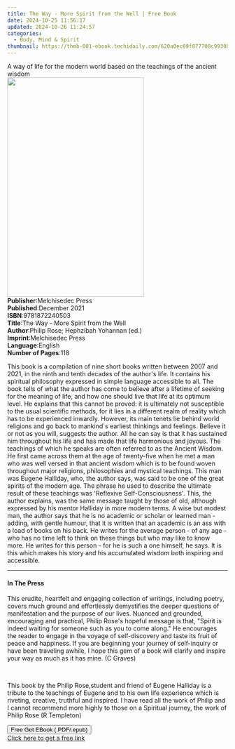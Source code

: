 ```yaml
---
title: The Way - More Spirit from the Well | Free Book
date: 2024-10-25 11:56:17
updated: 2024-10-26 11:24:57
categories:
  - Body, Mind & Spirit
thumbnail: https://thmb-001-ebook.techidaily.com/620a0ec69f877708c993083bd7bfc476a3f3a713b4fc92032b4dad66c260d190.jpg
---
```

<main id="book-container">
  <div class="flex flex-col">
    <div class="book-brief flex-1 py-6 px-4 sm:p-6 md:py-10 md:px-8">
      <!-- brief-->
      <div class="book-brief-main">
        A way of life for the modern world based on the teachings of the ancient
        wisdom
      </div>
    </div>
    <div
      class="book-meta-info flex-1 grid gap-4 col-start-1 col-end-3 row-start-1 sm:mb-6 sm:grid-cols-4 lg:gap-6 lg:col-start-2 lg:row-end-6 lg:row-span-6 lg:mb-0"
    >
      <div
        class="book-meta-info-left place-content-center mt-4 p-4 text-sm leading-6 col-start-2 col-span-2 dark:text-slate-400"
      >
        <img
          class="w-full h-500 object-cover rounded-lg sm:h-255 sm:col-span-2 lg:col-span-full"
          src="https://img-001-ebook.techidaily.com/1031fb7c8ad0a7dbe5421b2856ae6efd12cd934f8fc9cb78b5162b671b317ee5.jpg"
          alt=""
          width="312"
          height="500"
        />
      </div>
      <div
        class="book-meta-info-right mt-2 col-start-1 row-start-2 col-span-3 self-center"
      >
        <!-- meta data  -->
        <div class="flex flex-col px-4 md:px-8">
          <div class="flex-1">
            <strong>Publisher</strong>:<span class="px-2"
              >Melchisedec Press</span
            >
          </div>
          <div class="flex-1">
            <strong>Published</strong>:<span class="px-2">December 2021</span>
          </div>
          <div class="flex-1">
            <strong>ISBN</strong>:<span class="px-2">9781872240503</span>
          </div>
          <div class="flex-1">
            <strong>Title</strong>:<span class="px-2"
              >The Way - More Spirit from the Well</span
            >
          </div>
          <div class="flex-1">
            <strong>Author</strong>:<span class="px-2"
              >Philip Rose; Hephzibah Yohannan (ed.)</span
            >
          </div>
          <div class="flex-1">
            <strong>Imprint</strong>:<span class="px-2">Melchisedec Press</span>
          </div>
          <div class="flex-1">
            <strong>Language</strong>:<span class="px-2">English</span>
          </div>
          <div class="flex-1">
            <strong>Number of Pages</strong>:<span class="px-2">118</span>
          </div>
        </div>
      </div>
    </div>
    <div class="book-description flex-1 py-6 px-4 sm:p-6 md:py-10 md:px-8">
      <div class="book-description-main">
        <div accordion-content="" id="description">
          <p>
            This book is a compilation of nine short books written between 2007
            and 2021, in the ninth and tenth decades of the author's life. It
            contains his spiritual philosophy expressed in simple language
            accessible to all. The book tells of what the author has come to
            believe after a lifetime of seeking for the meaning of life, and how
            one should live that life at its optimum level.&nbsp;He explains
            that this cannot be proved: it is ultimately not susceptible to the
            usual scientific methods, for it lies in a different realm of
            reality which has to be experienced inwardly. However, its main
            tenets lie behind world religions and go back to mankind`s earliest
            thinkings and feelings. Believe it or not as you will, suggests the
            author. All he can say is that it has sustained him throughout his
            life and has made that life harmonious and joyous. The teachings of
            which he speaks are often referred to as the Ancient Wisdom. He
            first came across them at the age of twenty-five when he met a man
            who was well versed in that ancient wisdom which is to be found
            woven throughout major religions, philosophies and mystical
            teachings. This man was Eugene Halliday, who, the author says, was
            said to be one of the great spirits of the modern age. The phrase he
            used to describe the ultimate result of these teachings was
            'Reflexive Self-Consciousness'. This, the author explains, was the
            same message taught by those of old, although expressed by his
            mentor Halliday in more modern terms. A wise but modest man, the
            author says that he is no academic or scholar or learned man -
            adding, with gentle humour, that it is written that an academic is
            an ass with a load of books on his back. He writes for the average
            person - of any age - who has no time left to think on these things
            but who may like to know more. He writes for this person - for he is
            such a one himself, he says. It is this which makes his story and
            his accumulated wisdom both inspiring and accessible.
          </p>
        </div>
        <div class="accordion-fader"></div>
      </div>
    </div>
    <div class="book-excerpts flex-1 py-6 px-4 sm:p-6 md:py-10 md:px-8">
      <!-- excerpts-->
      <div class="book-excerpts-main">
        <hr />
        <h4 class="placeholder placeholder-heading">
          <span>In The Press</span>
        </h4>
        <p></p>
        <p>
          This erudite, heartfelt and engaging collection of writings, including
          poetry, covers much ground and effortlessly demystifies the deeper
          questions of manifestation and the purpose of our lives. Nuanced and
          grounded, encouraging and practical, Philip Rose's hopeful message is
          that, "Spirit is indeed waiting for someone such as you to come
          along." He encourages the reader to engage in the voyage of
          self-discovery and taste its fruit of peace and happiness. If you are
          beginning your journey of self-inquiry or have been traveling awhile,
          I hope this gem of a book will clarify and inspire your way as much as
          it has mine. (C Graves)
        </p>
        <p><br /></p>
        <p>
          This book by the Philip Rose,student and friend of Eugene Halliday is
          a tribute to the teachings of Eugene and to his own life experience
          which is riveting, creative, truthful and inspired. I have read all
          the work of Philip and I cannot recommend more highly to those on a
          Spiritual journey, the work of Philip Rose (R Templeton)
        </p>
        <p></p>
      </div>
    </div>
    <div
      class="book-about-author flex-1 py-6 px-4 sm:p-6 md:py-10 md:px-8"
    ></div>
    <div class="book-free-get flex-1 py-6 px-4 sm:p-6 md:py-10 md:px-8">
      <button
        id="btn-free-get"
        class="bg-blue-500 hover:bg-blue-700 text-white font-bold py-2 px-4 rounded"
      >
        Free Get EBook (.PDF/.epub)
      </button>
      <div id="countdown-display" class="px-2 text-lg mt-2"></div>
      <a
        id="free-link"
        class="hidden bg-blue-500 hover:bg-blue-700 text-white font-bold py-2 px-4 rounded"
        href="https://www.ebooks.com/en-us/book/210455152/the-way-more-spirit-from-the-well/philip-rose/"
        target="_blank"
        >Click here to get a free link</a
      >
    </div>
    <script>
      let countdownTime = 0;
      let countdownInterval = null;
      document
        .getElementById('btn-free-get')
        .addEventListener('click', startCountdown);
      function startCountdown() {
        countdownTime = new Date().getTime() + 60000 * 3;
        countdownInterval = setInterval(updateCountdown, 1000);
        document.getElementById('btn-free-get').disabled = true;
        document
          .getElementById('btn-free-get')
          .classList.add('bg-gray-500', 'cursor-not-allowed');
      }
      function updateCountdown() {
        let currentTime = new Date().getTime();
        let timeLeft = countdownTime - currentTime;
        let secondsLeft = Math.floor(timeLeft / 1000);
        document.getElementById('countdown-display').innerHTML =
          `Remaining time: ${secondsLeft} seconds.`;
        if (secondsLeft <= 0) {
          clearInterval(countdownInterval);
          document.getElementById('btn-free-get').classList.add('hidden');
          document.getElementById('free-link').classList.remove('hidden');
          document.getElementById('countdown-display').innerHTML = '';
        }
      }
    </script>
  </div>
</main>
